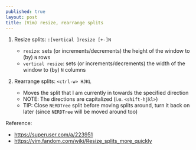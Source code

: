 ```yaml
---
published: true
layout: post
title: (Vim) resize, rearrange splits
---
```


1.  Resize splits: `:[vertical ]resize [+-]N`
    - `resize`: sets (or increments/decrements) the height of the window to (by) `N` rows
    - `vertical resize`: sets (or increments/decrements) the width of the window to (by) `N` columns

2.  Rearrange splits: `<ctrl-w> HJKL`
    - Moves the split that I am currently in towards the specified direction
    - NOTE: The directions are capitalized (i.e. `<shift-hjkl>`)
    - TIP: Close `NERDTree` split before moving splits around, turn it back on later
      (since `NERDTree` will be moved around too)


Reference:
- <https://superuser.com/a/223951>
- <https://vim.fandom.com/wiki/Resize_splits_more_quickly>
